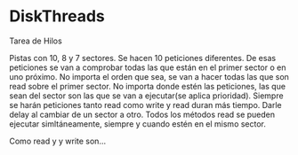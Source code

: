 # DiskThreads
Tarea de Hilos

Pistas con 10, 8 y 7 sectores. 
Se hacen 10 peticiones diferentes. De esas peticiones se van a comprobar todas las que están en el primer sector o en uno próximo.
No importa el orden que sea, se van a hacer todas las que son read sobre el primer sector. No importa donde estén las peticiones, las que sean del sector son las que se van a ejecutar(se aplica prioridad).
 Siempre se harán peticiones tanto read como write y read duran más tiempo. Darle delay al cambiar de un sector a otro. Todos los métodos read se pueden ejecutar simltáneamente, siempre y cuando estén en el mismo sector. 

Como read y y write son… 
